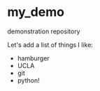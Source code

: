 # my_demo
demonstration repository

Let's add a list of things I like:

+ hamburger
+ UCLA
+ git
+ python!
